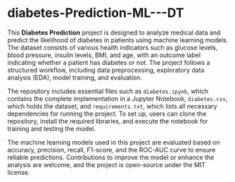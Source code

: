 # diabetes-Prediction-ML---DT
This **Diabetes Prediction** project is designed to analyze medical data and predict the likelihood of diabetes in patients using machine learning models. The dataset consists of various health indicators such as glucose levels, blood pressure, insulin levels, BMI, and age, with an outcome label indicating whether a patient has diabetes or not. The project follows a structured workflow, including data preprocessing, exploratory data analysis (EDA), model training, and evaluation.  

The repository includes essential files such as `diabetes.ipynb`, which contains the complete implementation in a Jupyter Notebook, `diabetes.csv`, which holds the dataset, and `requirements.txt`, which lists all necessary dependencies for running the project. To set up, users can clone the repository, install the required libraries, and execute the notebook for training and testing the model.  

The machine learning models used in this project are evaluated based on accuracy, precision, recall, F1-score, and the ROC-AUC curve to ensure reliable predictions. Contributions to improve the model or enhance the analysis are welcome, and the project is open-source under the MIT license.

